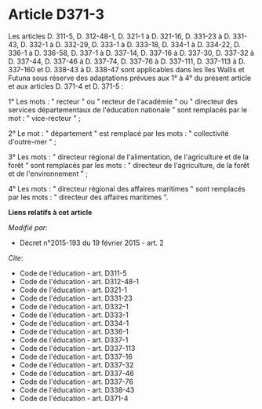 # Article D371-3

Les articles D. 311-5, D. 312-48-1, D. 321-1 à D. 321-16, D. 331-23 à D. 331-43, 
D. 332-1 à D. 332-29, D. 333-1 à D. 333-18, D. 334-1 à D. 334-22, D. 336-1 à D. 336-58, D. 337-1 à D. 337-14, D. 337-16 à D.
337-30, D. 337-32 à D. 337-44, D. 337-46 à D. 337-74, D. 337-76 à D. 337-111, D. 337-113 à D. 337-160 et D. 338-43 à D.
338-47 sont applicables dans les îles Wallis et Futuna sous réserve des adaptations prévues aux 1° à 4° du présent article et
aux articles D. 371-4 et D. 371-5 :

1° Les mots : " recteur " ou " recteur de l'académie " ou " directeur des services départementaux de l'éducation nationale "
sont remplacés par le mot : " vice-recteur " ;

2° Le mot : " département " est remplacé par les mots : " collectivité d'outre-mer " ;

3° Les mots : " directeur régional de l'alimentation, de l'agriculture et de la forêt " sont remplacés par les mots : "
directeur de l'agriculture, de la forêt et de l'environnement " ;

4° Les mots : " directeur régional des affaires maritimes " sont remplacés par les mots : " directeur des affaires maritimes
".

**Liens relatifs à cet article**

_Modifié par_:

  - Décret n°2015-193 du 19 février 2015 - art. 2

_Cite_:

  - Code de l'éducation - art. D311-5
  - Code de l'éducation - art. D312-48-1
  - Code de l'éducation - art. D321-1
  - Code de l'éducation - art. D331-23
  - Code de l'éducation - art. D332-1
  - Code de l'éducation - art. D333-1
  - Code de l'éducation - art. D334-1
  - Code de l'éducation - art. D336-1
  - Code de l'éducation - art. D337-1
  - Code de l'éducation - art. D337-113
  - Code de l'éducation - art. D337-16
  - Code de l'éducation - art. D337-32
  - Code de l'éducation - art. D337-46
  - Code de l'éducation - art. D337-76
  - Code de l'éducation - art. D338-43
  - Code de l'éducation - art. D371-4
